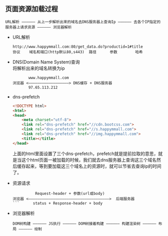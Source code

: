 ## 页面资源加载过程   

```
URL解析 —————— 从上一步解析出来的域名去DNS服务器上查询Ip —————— 去各个IP指定的服务器上请求资源 —————— 浏览器解析    
```    

* URL解析    

    ```
    http://www.happymmall.com:80/get_data.do?productid=1#title    
    协议    域名和端口(http默认80,s443)  路径      参数        哈希      
    ```   

* DNS(Domain Name System)查询      
    将解析出来的域名转换为ip   

    ```
           www.happymmall.com
    浏览器 <——————————————————> DNS缓存 + DNS服务器  
           97.65.113.212
    ```  

* dns-prefetch   

    ```html
    <!DOCTYPE html>
    <html>
    <head>
        <meta charset="utf-8">
        <link rel="dns-prefetch" href="//cdn.bootcss.com">
        <link rel="dns-prefetch" href="//s.happymmall.com">
        <link rel="dns-prefetch" href="//img.happymmall.com">
        <title></title>
    </head>
    ```  
    上面的html里面设置了三个dns-prefetch，prefetch就是提前拉取的意思，就是当这个html页面一被加载的时候，我们就去dns服务器上查询这三个域名然后缓存起来，等到要加载这三个域名上的资源时，就可以节省去查询ip的时间了。    

* 资源请求   

    ```
              Request-header + 参数(url或body)
    浏览器 <————————————————————————————————————>  后端服务器
    ```      status + Response-header + body

* 浏览器解析    

    ```
    DOM树构建 —————— JS执行 —————— DOM树接着构建 —————— 构建渲染树 —————— 布局 —————— 绘制   
    ```  





